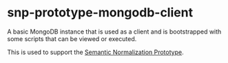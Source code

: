 # snp-prototype-mongodb-client

A basic MongoDB instance that is used as a client and is bootstrapped with some scripts that can be viewed or executed.  

This is used to support the [Semantic Normalization Prototype](https://github.com/jlgrock/snp-prototype).
